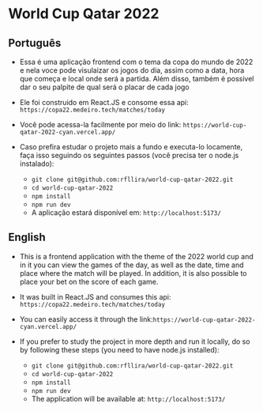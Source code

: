 # World Cup Qatar 2022

## Português

* Essa é uma aplicação frontend com o tema da copa do mundo de 2022 e nela voce pode visulaizar os jogos do dia, assim como a data, hora que começa e local onde será a partida. Além disso, também é possivel dar o seu palpite de qual será o placar de cada jogo

* Ele foi construido em React.JS e consome essa api: ```https://copa22.medeiro.tech/matches/today```

* Você pode acessa-la facilmente por meio do link: ```https://world-cup-qatar-2022-cyan.vercel.app/```

* Caso prefira estudar o projeto mais a fundo e executa-lo locamente, faça isso seguindo os seguintes passos (você precisa ter o node.js instalado):

  * ```git clone git@github.com:rfllira/world-cup-qatar-2022.git```
  * ```cd world-cup-qatar-2022```
  * ```npm install```
  * ```npm run dev```
  * A aplicação estará disponível em: ```http://localhost:5173/```


## English

* This is a frontend application with the theme of the 2022 world cup and in it you can view the games of the day, as well as the date, time and place where the match will be played. In addition, it is also possible to place your bet on the score of each game.

* It was built in React.JS and consumes this api: ```https://copa22.medeiro.tech/matches/today```

* You can easily access it through the link:```https://world-cup-qatar-2022-cyan.vercel.app/```

* If you prefer to study the project in more depth and run it locally, do so by following these steps (you need to have node.js installed):

  * ```git clone git@github.com:rfllira/world-cup-qatar-2022.git```
  * ```cd world-cup-qatar-2022```
  * ```npm install```
  * ```npm run dev```
  * The application will be available at: ```http://localhost:5173/```